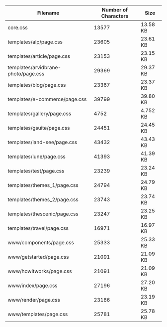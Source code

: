 | Filename                            | Number of Characters | Size     |
| ----------------------------------- | -------------------- | -------- |
| core.css                            | 13577                | 13.58 KB |
| templates/alp/page.css              | 23605                | 23.61 KB |
| templates/article/page.css          | 23153                | 23.15 KB |
| templates/arvidbrane-photo/page.css | 29369                | 29.37 KB |
| templates/blog/page.css             | 23367                | 23.37 KB |
| templates/e-commerce/page.css       | 39799                | 39.80 KB |
| templates/gallery/page.css          | 4752                 | 4.752 KB |
| templates/gsuite/page.css           | 24451                | 24.45 KB |
| templates/land-see/page.css         | 43432                | 43.43 KB |
| templates/lune/page.css             | 41393                | 41.39 KB |
| templates/test/page.css             | 23239                | 23.24 KB |
| templates/themes_1/page.css         | 24794                | 24.79 KB |
| templates/themes_2/page.css         | 23743                | 23.74 KB |
| templates/thescenic/page.css        | 23247                | 23.25 KB |
| templates/travel/page.css           | 16971                | 16.97 KB |
| www/components/page.css             | 25333                | 25.33 KB |
| www/getstarted/page.css             | 21091                | 21.09 KB |
| www/howitworks/page.css             | 21091                | 21.09 KB |
| www/index/page.css                  | 27196                | 27.20 KB |
| www/render/page.css                 | 23186                | 23.19 KB |
| www/templates/page.css              | 25781                | 25.78 KB |